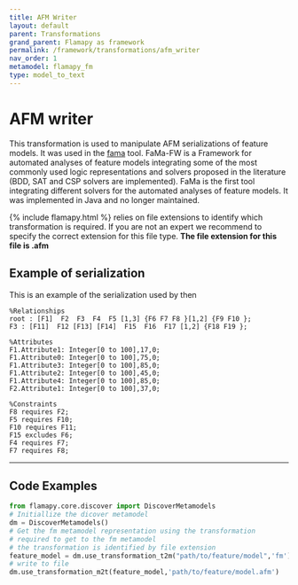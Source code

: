 ```yaml
---
title: AFM Writer
layout: default
parent: Transformations
grand_parent: Flamapy as framework
permalink: /framework/transformations/afm_writer
nav_order: 1
metamodel: flamapy_fm
type: model_to_text
---
```


# AFM writer

This transformation is used to manipulate AFM serializations of feature models. It was used in the [fama](isa.us.es/fama) tool. FaMa-FW is a Framework for automated analyses of feature models integrating some of the most commonly used logic representations and solvers proposed in the literature (BDD, SAT and CSP solvers are implemented). FaMa is the first tool integrating different solvers for the automated analyses of feature models. It was implemented in Java and no longer maintained. 

{% include flamapy.html %} relies on file extensions to identify which transformation is required. If you are not an expert we recommend to specify the correct extension for this file type. **The file extension for this file is .afm**

## Example of serialization

This is an example of the serialization used by then
```
%Relationships
root : [F1]  F2  F3  F4  F5 [1,3] {F6 F7 F8 }[1,2] {F9 F10 };
F3 : [F11]  F12 [F13] [F14]  F15  F16  F17 [1,2] {F18 F19 };

%Attributes
F1.Attribute1: Integer[0 to 100],17,0;
F1.Attribute0: Integer[0 to 100],75,0;
F1.Attribute3: Integer[0 to 100],85,0;
F1.Attribute2: Integer[0 to 100],45,0;
F1.Attribute4: Integer[0 to 100],85,0;
F2.Attribute1: Integer[0 to 100],37,0;

%Constraints
F8 requires F2;
F5 requires F10;
F10 requires F11;
F15 excludes F6;
F4 requires F7;
F7 requires F8;
```

---
## Code Examples
```python
from flamapy.core.discover import DiscoverMetamodels
# Initiallize the dicover metamodel
dm = DiscoverMetamodels()
# Get the fm metamodel representation using the transformation 
# required to get to the fm metamodel
# the transformation is identified by file extension
feature_model = dm.use_transformation_t2m("path/to/feature/model",'fm') 
# write to file
dm.use_transformation_m2t(feature_model,'path/to/feature/model.afm')
```